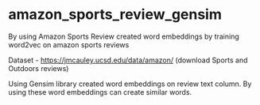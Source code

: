 # amazon_sports_review_gensim
By using Amazon Sports Review created word embeddings by training word2vec on amazon sports reviews

Dataset - https://jmcauley.ucsd.edu/data/amazon/ (download Sports and Outdoors reviews)

Using Gensim library created word embeddings on review text column. 
By using these word embeddings can create similar words.
